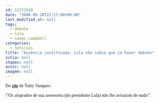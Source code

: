 ```yaml
---
id: 12372930
date: "2006-09-28T22:17:00+00:00"
last_modified_at: null
tags:
  - debate
  - lula
  - naomi-campbell
categories:
  - noticias
title: "Ausência justificada: Lula não sabia que ia haver debate"
sutia: null
chapeu: null
autor: null
imagem: null
---
```

<p><P><FONT face=Verdana><SPAN class=tutty-corpo>Do&nbsp;<A href=\"https://nominimo.ibest.com.br/notitia/servlet/newstorm.notitia.presentation.NavigationServlet?publicationCode=1&amp;pageCode=1\"><STRONG><EM>site</EM></STRONG></A> de Tutty Vasques:</SPAN></FONT></P></p>
<p><P><FONT face=Verdana><SPAN class=tutty-corpo>\"Os aloprados de sua assessoria (do presidente Lula) não lhe avisaram de nada\".</SPAN></P></FONT> </p>
